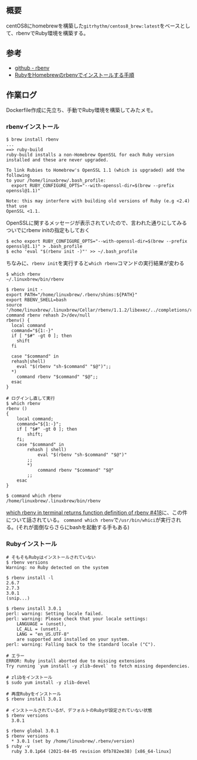 ## 概要
centOS8にhomebrewを構築した`gitrhythm/centos8_brew:latest`をベースとして、rbenvでRuby環境を構築する。

## 参考

- [github - rbenv](https://github.com/rbenv/rbenv#understanding-path)
- [RubyをHomebrewのrbenvでインストールする手順](https://weblabo.oscasierra.net/ruby-install-rbenv-homebrew-macos/)


## 作業ログ
Dockerfile作成に先立ち、手動でRuby環境を構築してみたメモ。

### rbenvインストール
```
$ brew install rbenv
...
==> ruby-build
ruby-build installs a non-Homebrew OpenSSL for each Ruby version installed and these are never upgraded.

To link Rubies to Homebrew's OpenSSL 1.1 (which is upgraded) add the following
to your /home/linuxbrew/.bash_profile:
  export RUBY_CONFIGURE_OPTS="--with-openssl-dir=$(brew --prefix openssl@1.1)"

Note: this may interfere with building old versions of Ruby (e.g <2.4) that use
OpenSSL <1.1.
```

OpenSSLに関するメッセージが表示されていたので、言われた通りにしてみる
ついでにrbenv initの指定もしておく
```
$ echo export RUBY_CONFIGURE_OPTS="--with-openssl-dir=$(brew --prefix openssl@1.1)" > .bash_profile
$ echo 'eval "$(rbenv init -)"' >> ~/.bash_profile
```

ちなみに、`rbenv init`を実行すると`which rbenv`コマンドの実行結果が変わる
```
$ which rbenv
~/.linuxbrew/bin/rbenv

$ rbenv init -
export PATH="/home/linuxbrew/.rbenv/shims:${PATH}"
export RBENV_SHELL=bash
source '/home/linuxbrew/.linuxbrew/Cellar/rbenv/1.1.2/libexec/../completions/rbenv.bash'
command rbenv rehash 2>/dev/null
rbenv() {
  local command
  command="${1:-}"
  if [ "$#" -gt 0 ]; then
    shift
  fi

  case "$command" in
  rehash|shell)
    eval "$(rbenv "sh-$command" "$@")";;
  *)
    command rbenv "$command" "$@";;
  esac
}

# ログインし直して実行
$ which rbenv
rbenv ()
{ 
    local command;
    command="${1:-}";
    if [ "$#" -gt 0 ]; then
        shift;
    fi;
    case "$command" in 
        rehash | shell)
            eval "$(rbenv "sh-$command" "$@")"
        ;;
        *)
            command rbenv "$command" "$@"
        ;;
    esac
}

$ command which rbenv
/home/linuxbrew/.linuxbrew/bin/rbenv
```

[which rbenv in terminal returns function definition of rbenv #418](https://github.com/rbenv/rbenv/issues/418)に、この件について話されている。
`command which rbenv`で`/usr/bin/whici`が実行される。(それが面倒ならさらにbashを起動する手もある)

### Rubyインストール
```
# そもそもRubyはインストールされていない
$ rbenv versions
Warning: no Ruby detected on the system

$ rbenv install -l
2.6.7
2.7.3
3.0.1
(snip...)

$ rbenv install 3.0.1
perl: warning: Setting locale failed.
perl: warning: Please check that your locale settings:
	LANGUAGE = (unset),
	LC_ALL = (unset),
	LANG = "en_US.UTF-8"
    are supported and installed on your system.
perl: warning: Falling back to the standard locale ("C").

# エラー
ERROR: Ruby install aborted due to missing extensions
Try running `yum install -y zlib-devel` to fetch missing dependencies.

# zlibをインストール
$ sudo yum install -y zlib-devel

# 再度Rubyをインストール
$ rbenv install 3.0.1

# インストールされているが、デフォルトのRubyが設定されていない状態
$ rbenv versions
  3.0.1

$ rbenv global 3.0.1
$ rbenv versions
  * 3.0.1 (set by /home/linuxbrew/.rbenv/version)
$ ruby -v
  ruby 3.0.1p64 (2021-04-05 revision 0fb782ee38) [x86_64-linux]
```
